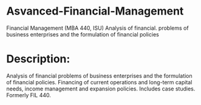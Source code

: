 # Asvanced-Financial-Management
Financial Management (MBA 440, ISU) Analysis of financial. problems of business enterprises and the formulation of financial policies

# Description: 
Analysis of financial problems of business enterprises and the formulation of financial policies. Financing of current operations and
long-term capital needs, income management and expansion policies. Includes case studies. Formerly FIL 440.
